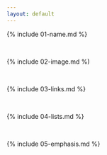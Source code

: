 ```yaml
---
layout: default
---
```


{% include 01-name.md %}

<br>

 {% include 02-image.md %)


<br>

{% include 03-links.md %}

<br>

{% include 04-lists.md %}

<br>

{% include 05-emphasis.md %}